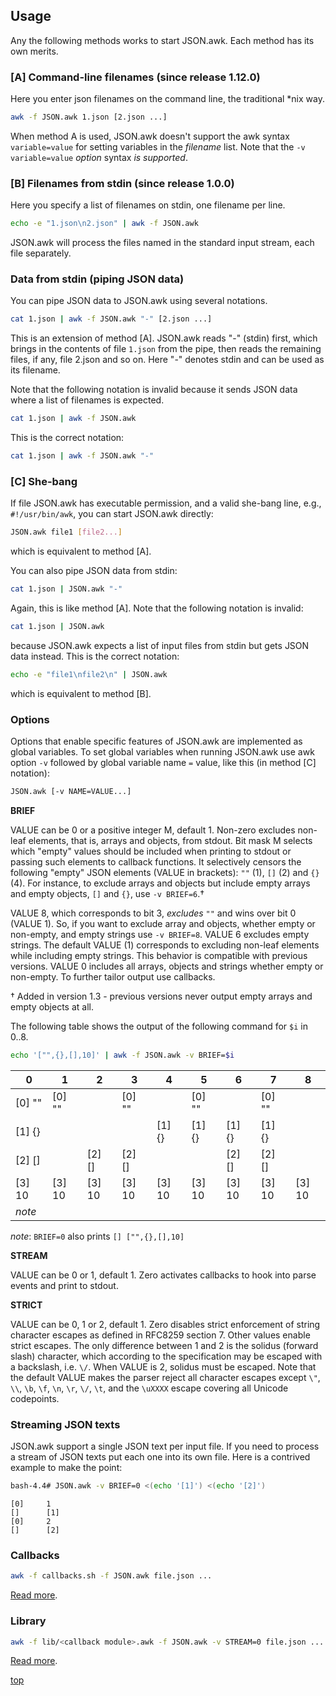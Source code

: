 <a name="0"></a>
## Usage

Any the following methods works to start JSON.awk. Each method has its own
merits.

### [A] Command-line filenames (since release 1.12.0)

Here you enter json filenames on the command line, the traditional \*nix way.

```sh
awk -f JSON.awk 1.json [2.json ...]
```

When method A is used, JSON.awk doesn't support the awk syntax `variable=value`
for setting variables in the _filename_ list.  Note that the `-v
variable=value` _option_ syntax _is supported_.

### [B] Filenames from stdin (since release 1.0.0)

Here you specify a list of filenames on stdin, one filename per line.

```sh
echo -e "1.json\n2.json" | awk -f JSON.awk
```

JSON.awk will process the files named in the standard input stream, each file
separately.

<a name="pipe"></a>
### Data from stdin (piping JSON data)

You can pipe JSON data to JSON.awk using several notations.

```sh
cat 1.json | awk -f JSON.awk "-" [2.json ...]
```

This is an extension of method [A].  JSON.awk reads "-" (stdin) first, which
brings in the contents of file `1.json` from the pipe, then reads the remaining
files, if any, file 2.json and so on. Here "-" denotes stdin and can be used as
its filename.

Note that the following notation is invalid because it sends JSON
data where a list of filenames is expected.

```sh
cat 1.json | awk -f JSON.awk
```

This is the correct notation:

```sh
cat 1.json | awk -f JSON.awk "-"
```

<a name="C"></a>
### [C] She-bang

If file JSON.awk has executable permission, and a valid she-bang line, e.g.,
`#!/usr/bin/awk`, you can start JSON.awk directly:

```sh
JSON.awk file1 [file2...]
```

which is equivalent to method [A].

You can also pipe JSON data from stdin:

```sh
cat 1.json | JSON.awk "-"
```

Again, this is like method [A]. Note that the following notation is
invalid:

```sh
cat 1.json | JSON.awk
```

because JSON.awk expects a list of input files from stdin but gets JSON
data instead. This is the correct notation:

```sh
echo -e "file1\nfile2\n" | JSON.awk
```

which is equivalent to method [B].

<a name="options"></a>

### Options

Options that enable specific features of JSON.awk are implemented as global
variables.  To set global variables when running JSON.awk use awk option `-v`
followed by global variable name `=` value, like this (in method [C] notation):

```sh
JSON.awk [-v NAME=VALUE...]
```

**BRIEF**

VALUE can be 0 or a positive integer M, default 1.  Non-zero excludes non-leaf
elements, that is, arrays and objects, from stdout. Bit mask M selects which
"empty" values should be included when printing to stdout or passing such
elements to callback functions. It selectively censors the following "empty"
JSON elements (VALUE in brackets): `""` (1), `[]` (2) and `{}` (4). For
instance, to exclude arrays and objects but include empty arrays and empty
objects, `[]` and `{}`, use `-v BRIEF=6`.&dagger;

VALUE 8, which corresponds to bit 3, _excludes_ `""` and wins over bit 0 (VALUE
1). So, if you want to exclude array and objects, whether empty or non-empty,
and empty strings use `-v BRIEF=8`. VALUE 6 excludes empty strings. The default
VALUE (1) corresponds to excluding non-leaf elements while including empty
strings. This behavior is compatible with previous versions. VALUE 0 includes
all arrays, objects and strings whether empty or non-empty. To further tailor
output use callbacks.

&dagger; Added in version 1.3 - previous versions never output empty arrays and
empty objects at all.

The following table shows the output of the following command for `$i` in 0..8.

```sh
echo '["",{},[],10]' | awk -f JSON.awk -v BRIEF=$i
```

|    0   |    1   |    2   |    3   |    4   |    5   |    6   |    7   |    8   |
|--------|--------|--------|--------|--------|--------|--------|--------|--------|
| [0] "" | [0] "" |        | [0] "" |        | [0] "" |        | [0] "" |        |
| [1] {} |        |        |        | [1] {} | [1] {} | [1] {} | [1] {} |        |
| [2] [] |        | [2] [] | [2] [] |        |        | [2] [] | [2] [] |        |
| [3] 10 | [3] 10 | [3] 10 | [3] 10 | [3] 10 | [3] 10 | [3] 10 | [3] 10 | [3] 10 |
| _note_ |        |        |        |        |        |        |        |        |

_note_: `BRIEF=0` also prints `[] ["",{},[],10]`


**STREAM**

VALUE can be 0 or 1, default 1. Zero activates callbacks to hook into parse
events and print to stdout.

**STRICT**

VALUE can be 0, 1 or 2, default 1.  Zero disables strict enforcement of string
character escapes as defined in RFC8259 section 7. Other values enable strict
escapes.  The only difference between 1 and 2 is the solidus (forward slash)
character, which according to the specification may be escaped with a
backslash, i.e. `\/`.  When VALUE is 2, solidus must be escaped.  Note that the
default VALUE makes the parser reject all character escapes except `\"`, `\\`,
`\b`, `\f`, `\n`, `\r`, `\/`, `\t`, and the `\uXXXX` escape covering all
Unicode codepoints.

### Streaming JSON texts

JSON.awk support a single JSON text per input file.  If you need to process
a stream of JSON texts put each one into its own file.  Here is a contrived
example to make the point:

```bash
bash-4.4# JSON.awk -v BRIEF=0 <(echo '[1]') <(echo '[2]')
```
```
[0]     1
[]      [1]
[0]     2
[]      [2]
```

### Callbacks

```sh
awk -f callbacks.sh -f JSON.awk file.json ...
```

[Read more](./callbacks.md).

### Library

```sh
awk -f lib/<callback module>.awk -f JSON.awk -v STREAM=0 file.json ...
```

[Read more](./library.md).

[top](#0)

